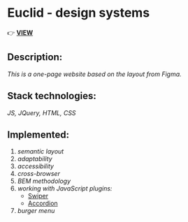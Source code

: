 # Euclid - design systems

:point_right: **[VIEW](https://yura33.github.io/euclid/)**

## Description:
*This is a one-page website based on the layout from Figma.*

## Stack technologies:
*JS, JQuery, HTML, CSS*

## Implemented:

1. *semantic layout*
2. *adaptability*
3. *accessibility*
4. *cross-browser*
5. *BEM methodology*
6. *working with JavaScript plugins:*
   - [Swiper](https://swiperjs.com)
   - [Accordion](https://jqueryui.com/accordion)
7. *burger menu*
